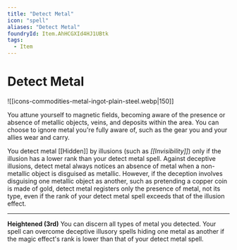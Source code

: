 ```yaml
---
title: "Detect Metal"
icon: "spell"
aliases: "Detect Metal"
foundryId: Item.AhHCGXId4HJ1UBtk
tags:
  - Item
---
```


# Detect Metal
![[icons-commodities-metal-ingot-plain-steel.webp|150]]

You attune yourself to magnetic fields, becoming aware of the presence or absence of metallic objects, veins, and deposits within the area. You can choose to ignore metal you're fully aware of, such as the gear you and your allies wear and carry.

You detect metal [[Hidden]] by illusions (such as _[[Invisibility]]_) only if the illusion has a lower rank than your detect metal spell. Against deceptive illusions, detect metal always notices an absence of metal when a non-metallic object is disguised as metallic. However, if the deception involves disguising one metallic object as another, such as pretending a copper coin is made of gold, detect metal registers only the presence of metal, not its type, even if the rank of your detect metal spell exceeds that of the illusion effect.

* * *

**Heightened (3rd)** You can discern all types of metal you detected. Your spell can overcome deceptive illusory spells hiding one metal as another if the magic effect's rank is lower than that of your detect metal spell.
